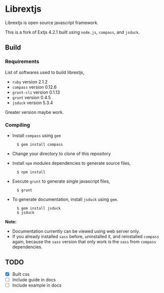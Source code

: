 # Librextjs

Librextjs is open source javascript framework.

This is a fork of Extjs 4.2.1 built using `node.js`, `compass`, and `jsduck`.

## Build

### Requirements

List of softwares used to build librextjs,

- `ruby` version 2.1.2
- `compass` version 0.12.6
- `grunt-cli` version 0.1.13
- `grunt` version 0.4.5
- `jsduck` version 5.3.4

Greater version maybe work.

### Compiling

- Install `compass` using `gem`

        $ gem install compass

- Change your directory to clone of this repository
- Install `npm` modules dependencies to generate source files,

        $ npm install

- Execute `grunt` to generate single javascript files,

        $ grunt

- To generate documentation, install `jsduck` using `gem`.

        $ gem install jsduck
        $ jsduck

**Note:**
- Documentation currently can be viewed using web server only.
- If you already installed `sass` before, uninstalled it, and reinstalled
`compass` again, because the `sass` version that only work is the `sass` from
`compass` dependencies.

## TODO

- [x] Built css
- [ ] Include guide in docs
- [ ] Include example in docs
